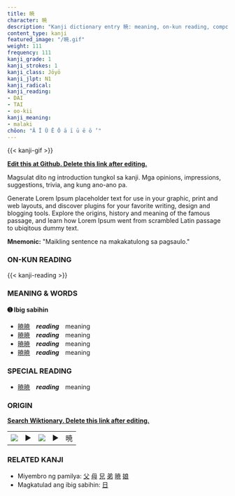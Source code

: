 ```yaml
---
title: 暁
character: 暁
description: "Kanji dictionary entry 暁: meaning, on-kun reading, compounds, origin, related kanji"
content_type: kanji
featured_image: "/暁.gif"
weight: 111
frequency: 111
kanji_grade: 1
kanji_strokes: 1
kanji_class: Jōyō
kanji_jlpt: N1
kanji_radical: 
kanji_reading: 
- DAI
- TAI
- oo-kii
kanji_meaning:
- malaki
chōon: "Ā Ī Ū Ē Ō ā ī ū ē ō ’"
---
```

[//]: # (Don't edit the line below. Kanji animated GIF code is automatically generated.)
{{< kanji-gif >}}

[//]: # (Edit below this line.)

**[Edit this at Github. Delete this link after editing.](https://github.com/tim0g/tim/tree/main/content/kanji/暁/index.md)**

Magsulat dito ng introduction tungkol sa kanji. Mga opinions, impressions, suggestions, trivia, ang kung ano-ano pa.

Generate Lorem Ipsum placeholder text for use in your graphic, print and web layouts, and discover plugins for your favorite writing, design and blogging tools. Explore the origins, history and meaning of the famous passage, and learn how Lorem Ipsum went from scrambled Latin passage to ubiqitous dummy text.
 
**Mnemonic:** "Maikling sentence na makakatulong sa pagsaulo."

### ON-KUN READING

[//]: # (Don't edit the line below. ON-KUN READING code is automatically generated.)
{{< kanji-reading >}}

### MEANING & WORDS

#### ➊ **Ibig sabihin**
  - [暁](../暁)[暁](../暁)　***reading***　meaning
  - [暁](../暁)[暁](../暁)　***reading***　meaning
  - [暁](../暁)[暁](../暁)　***reading***　meaning
  - [暁](../暁)[暁](../暁)　***reading***　meaning

### SPECIAL READING
  - [暁](../暁)[暁](../暁)　***reading***　meaning

### ORIGIN

**[Search Wiktionary. Delete this link after editing.](https://wiktionary.org/wiki/暁)**
<table class="kanji-table"><tr><td>
<img src="60px-暁-bronze.svg.png">
</td><td>▶</td><td>
<img src="60px-暁-oracle.svg.png">
</td><td>▶</td>
<td class="kanji-origin">暁</td>
</tr></table>

### RELATED KANJI
- Miyembro ng pamilya: [父](../父) [母](../母) [兄](../兄) [弟](../弟) [暁](../暁) [娘](../娘)
- Magkatulad ang ibig sabihin: [日](../日)
